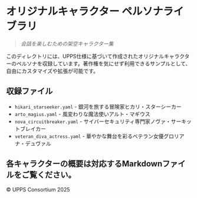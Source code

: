 # オリジナルキャラクター ペルソナライブラリ

> *会話を楽しむための架空キャラクター集*

このディレクトリには、UPPS仕様に基づいて作成されたオリジナルキャラクターのペルソナを収録しています。著作権を気にせず利用できるサンプルとして、自由にカスタマイズや拡張が可能です。

## 収録ファイル

- `hikari_starseeker.yaml` - 銀河を旅する冒険家ヒカリ・スターシーカー
- `arto_magius.yaml` - 風変わりな魔法使いアルト・マギウス
- `nova_circuitbreaker.yaml` - サイバーセキュリティ専門家ノヴァ・サーキットブレイカー
- `veteran_diva_actress.yaml` - 華やかな舞台を彩るベテラン女優グロリアナ・デュヴァル

各キャラクターの概要は対応するMarkdownファイルをご覧ください。
---
© UPPS Consortium 2025
